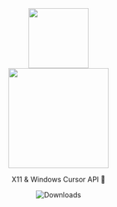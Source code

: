 <div align="center">
  <img src="https://imgur.com/L2IZ2MH.png" width="120">
  <br />
  <img src="https://i.imgur.com/TeItlMh.png" width="200">
</div>

<p align="center">
    X11 & Windows Cursor API 👷
</p>

<p align="center">
<img alt="Downloads" src="https://github.com/KaizIqbal/clickgen/workflows/build/badge.svg">
</p>
